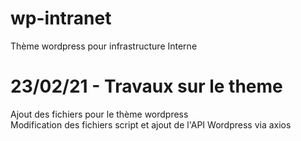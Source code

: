 # wp-intranet
Thème wordpress pour infrastructure Interne
# 23/02/21 - Travaux sur le theme
Ajout des fichiers pour le thème wordpress
<br>
Modification des fichiers script et ajout de l'API Wordpress via axios


